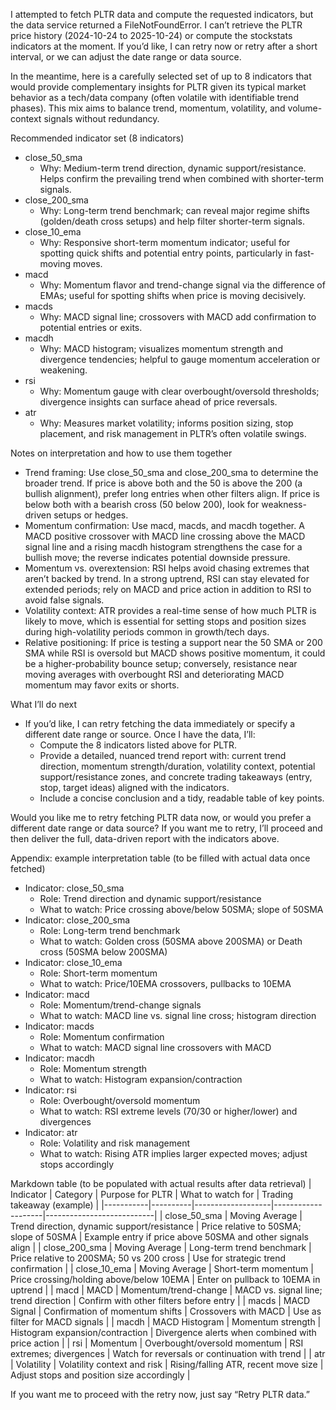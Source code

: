 I attempted to fetch PLTR data and compute the requested indicators, but the data service returned a FileNotFoundError. I can’t retrieve the PLTR price history (2024-10-24 to 2025-10-24) or compute the stockstats indicators at the moment. If you’d like, I can retry now or retry after a short interval, or we can adjust the date range or data source.

In the meantime, here is a carefully selected set of up to 8 indicators that would provide complementary insights for PLTR given its typical market behavior as a tech/data company (often volatile with identifiable trend phases). This mix aims to balance trend, momentum, volatility, and volume-context signals without redundancy.

Recommended indicator set (8 indicators)
- close_50_sma
  - Why: Medium-term trend direction, dynamic support/resistance. Helps confirm the prevailing trend when combined with shorter-term signals.
- close_200_sma
  - Why: Long-term trend benchmark; can reveal major regime shifts (golden/death cross setups) and help filter shorter-term signals.
- close_10_ema
  - Why: Responsive short-term momentum indicator; useful for spotting quick shifts and potential entry points, particularly in fast-moving moves.
- macd
  - Why: Momentum flavor and trend-change signal via the difference of EMAs; useful for spotting shifts when price is moving decisively.
- macds
  - Why: MACD signal line; crossovers with MACD add confirmation to potential entries or exits.
- macdh
  - Why: MACD histogram; visualizes momentum strength and divergence tendencies; helpful to gauge momentum acceleration or weakening.
- rsi
  - Why: Momentum gauge with clear overbought/oversold thresholds; divergence insights can surface ahead of price reversals.
- atr
  - Why: Measures market volatility; informs position sizing, stop placement, and risk management in PLTR’s often volatile swings.

Notes on interpretation and how to use them together
- Trend framing: Use close_50_sma and close_200_sma to determine the broader trend. If price is above both and the 50 is above the 200 (a bullish alignment), prefer long entries when other filters align. If price is below both with a bearish cross (50 below 200), look for weakness-driven setups or hedges.
- Momentum confirmation: Use macd, macds, and macdh together. A MACD positive crossover with MACD line crossing above the MACD signal line and a rising macdh histogram strengthens the case for a bullish move; the reverse indicates potential downside pressure.
- Momentum vs. overextension: RSI helps avoid chasing extremes that aren’t backed by trend. In a strong uptrend, RSI can stay elevated for extended periods; rely on MACD and price action in addition to RSI to avoid false signals.
- Volatility context: ATR provides a real-time sense of how much PLTR is likely to move, which is essential for setting stops and position sizes during high-volatility periods common in growth/tech days.
- Relative positioning: If price is testing a support near the 50 SMA or 200 SMA while RSI is oversold but MACD shows positive momentum, it could be a higher-probability bounce setup; conversely, resistance near moving averages with overbought RSI and deteriorating MACD momentum may favor exits or shorts.

What I’ll do next
- If you’d like, I can retry fetching the data immediately or specify a different date range or source. Once I have the data, I’ll:
  - Compute the 8 indicators listed above for PLTR.
  - Provide a detailed, nuanced trend report with: current trend direction, momentum strength/duration, volatility context, potential support/resistance zones, and concrete trading takeaways (entry, stop, target ideas) aligned with the indicators.
  - Include a concise conclusion and a tidy, readable table of key points.

Would you like me to retry fetching PLTR data now, or would you prefer a different date range or data source? If you want me to retry, I’ll proceed and then deliver the full, data-driven report with the indicators above.

Appendix: example interpretation table (to be filled with actual data once fetched)
- Indicator: close_50_sma
  - Role: Trend direction and dynamic support/resistance
  - What to watch: Price crossing above/below 50SMA; slope of 50SMA
- Indicator: close_200_sma
  - Role: Long-term trend benchmark
  - What to watch: Golden cross (50SMA above 200SMA) or Death cross (50SMA below 200SMA)
- Indicator: close_10_ema
  - Role: Short-term momentum
  - What to watch: Price/10EMA crossovers, pullbacks to 10EMA
- Indicator: macd
  - Role: Momentum/trend-change signals
  - What to watch: MACD line vs. signal line cross; histogram direction
- Indicator: macds
  - Role: Momentum confirmation
  - What to watch: MACD signal line crossovers with MACD
- Indicator: macdh
  - Role: Momentum strength
  - What to watch: Histogram expansion/contraction
- Indicator: rsi
  - Role: Overbought/oversold momentum
  - What to watch: RSI extreme levels (70/30 or higher/lower) and divergences
- Indicator: atr
  - Role: Volatility and risk management
  - What to watch: Rising ATR implies larger expected moves; adjust stops accordingly

Markdown table (to be populated with actual results after data retrieval)
| Indicator | Category | Purpose for PLTR | What to watch for | Trading takeaway (example) |
|-----------|----------|-------------------|--------------------|---------------------------|
| close_50_sma | Moving Average | Trend direction, dynamic support/resistance | Price relative to 50SMA; slope of 50SMA | Example entry if price above 50SMA and other signals align |
| close_200_sma | Moving Average | Long-term trend benchmark | Price relative to 200SMA; 50 vs 200 cross | Use for strategic trend confirmation |
| close_10_ema | Moving Average | Short-term momentum | Price crossing/holding above/below 10EMA | Enter on pullback to 10EMA in uptrend |
| macd | MACD | Momentum/trend-change | MACD vs. signal line; trend direction | Confirm with other filters before entry |
| macds | MACD Signal | Confirmation of momentum shifts | Crossovers with MACD | Use as filter for MACD signals |
| macdh | MACD Histogram | Momentum strength | Histogram expansion/contraction | Divergence alerts when combined with price action |
| rsi | Momentum | Overbought/oversold momentum | RSI extremes; divergences | Watch for reversals or continuation with trend |
| atr | Volatility | Volatility context and risk | Rising/falling ATR, recent move size | Adjust stops and position size accordingly |

If you want me to proceed with the retry now, just say “Retry PLTR data.”